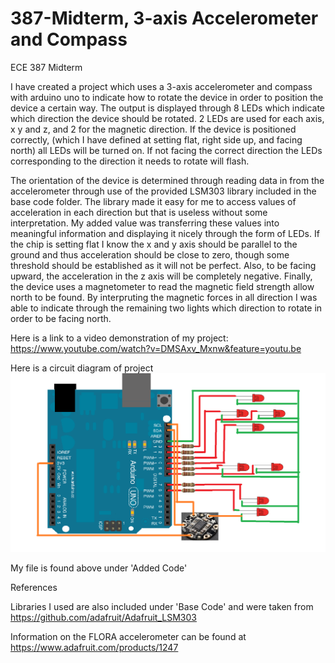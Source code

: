 # 387-Midterm, 3-axis Accelerometer and Compass 
ECE 387 Midterm 

  I have created a project which uses a 3-axis accelerometer and compass with arduino uno to indicate how to rotate the device in order to position the device a certain way. The output is displayed through 8 LEDs which indicate which direction the device should be rotated. 2 LEDs are used for each axis, x y and z, and 2 for the magnetic direction. If the device is positioned correctly, (which I have defined at setting flat, right side up, and facing north) all LEDs will be turned on. If not facing the correct direction the LEDs corresponding to the direction it needs to rotate will flash. 
  
  The orientation of the device is determined through reading data in from the accelerometer through use of the provided LSM303 library included in the base code folder. The library made it easy for me to access values of acceleration in each direction but that is useless without some interpretation. My added value was transferring these values into meaningful information and displaying it nicely through the form of LEDs. If the chip is setting flat I know the x and y axis should be parallel to the ground and thus acceleration should be close to zero, though some threshold should be established as it will not be perfect. Also, to be facing upward, the acceleration in the z axis will be completely negative. Finally, the device uses a magnetometer to read the magnetic field strength allow north to be found. By interpruting the magnetic forces in all direction I was able to indicate through the remaining two lights which direction to rotate in order to be facing north. 
  
Here is a link to a video demonstration of my project: https://www.youtube.com/watch?v=DMSAxv_Mxnw&feature=youtu.be  
  
Here is a circuit diagram of project
![alt tag](https://github.com/sulliv35/387-Midterm/blob/master/ece387Midterm1.png)

My file is found above under 'Added Code'

References

Libraries I used are also included under 'Base Code' and were taken from https://github.com/adafruit/Adafruit_LSM303

Information on the FLORA accelerometer can be found at https://www.adafruit.com/products/1247 

